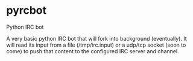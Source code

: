 pyrcbot
=======

Python IRC bot

A very basic python IRC bot that will fork into background (eventually). It will read its input from a file (/tmp/irc.input) or a udp/tcp socket (soon to come) to push that content to the configured IRC server and channel. 
